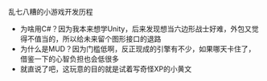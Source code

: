 ﻿乱七八糟的小游戏开发历程

- 为啥用C#？因为我本来想学Unity，后来发现想当六边形战士好难，外包又觉得不值当的，所以给未来留个图形接口的退路
- 为什么是MUD？因为门槛低啊，反正现成的引擎有不少，如果哪天卡住了，借鉴一下的心智负担也会低很多
- 就直说了吧，这玩意的目的就是试着写奇怪XP的小黄文